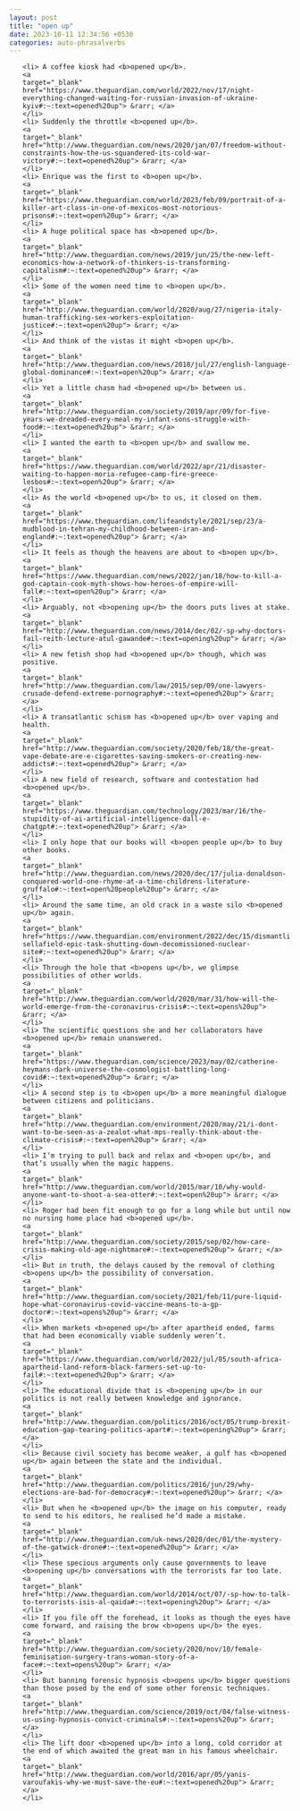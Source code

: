 ```yaml
---
layout: post
title: "open up"
date: 2023-10-11 12:34:56 +0530
categories: auto-phrasalverbs
---
```

<ol>

    <li> A coffee kiosk had <b>opened up</b>.
    <a 
    target="_blank" 
    href="https://www.theguardian.com/world/2022/nov/17/night-everything-changed-waiting-for-russian-invasion-of-ukraine-kyiv#:~:text=opened%20up"> &rarr; </a>
    </li>
    <li> Suddenly the throttle <b>opened up</b>.
    <a 
    target="_blank" 
    href="http://www.theguardian.com/news/2020/jan/07/freedom-without-constraints-how-the-us-squandered-its-cold-war-victory#:~:text=opened%20up"> &rarr; </a>
    </li>
    <li> Enrique was the first to <b>open up</b>.
    <a 
    target="_blank" 
    href="https://www.theguardian.com/world/2023/feb/09/portrait-of-a-killer-art-class-in-one-of-mexicos-most-notorious-prisons#:~:text=open%20up"> &rarr; </a>
    </li>
    <li> A huge political space has <b>opened up</b>.
    <a 
    target="_blank" 
    href="http://www.theguardian.com/news/2019/jun/25/the-new-left-economics-how-a-network-of-thinkers-is-transforming-capitalism#:~:text=opened%20up"> &rarr; </a>
    </li>
    <li> Some of the women need time to <b>open up</b>.
    <a 
    target="_blank" 
    href="http://www.theguardian.com/world/2020/aug/27/nigeria-italy-human-trafficking-sex-workers-exploitation-justice#:~:text=open%20up"> &rarr; </a>
    </li>
    <li> And think of the vistas it might <b>open up</b>.
    <a 
    target="_blank" 
    href="http://www.theguardian.com/news/2018/jul/27/english-language-global-dominance#:~:text=open%20up"> &rarr; </a>
    </li>
    <li> Yet a little chasm had <b>opened up</b> between us.
    <a 
    target="_blank" 
    href="http://www.theguardian.com/society/2019/apr/09/for-five-years-we-dreaded-every-meal-my-infant-sons-struggle-with-food#:~:text=opened%20up"> &rarr; </a>
    </li>
    <li> I wanted the earth to <b>open up</b> and swallow me.
    <a 
    target="_blank" 
    href="https://www.theguardian.com/world/2022/apr/21/disaster-waiting-to-happen-moria-refugee-camp-fire-greece-lesbos#:~:text=open%20up"> &rarr; </a>
    </li>
    <li> As the world <b>opened up</b> to us, it closed on them.
    <a 
    target="_blank" 
    href="https://www.theguardian.com/lifeandstyle/2021/sep/23/a-mudblood-in-tehran-my-childhood-between-iran-and-england#:~:text=opened%20up"> &rarr; </a>
    </li>
    <li> It feels as though the heavens are about to <b>open up</b>.
    <a 
    target="_blank" 
    href="https://www.theguardian.com/news/2022/jan/18/how-to-kill-a-god-captain-cook-myth-shows-how-heroes-of-empire-will-fall#:~:text=open%20up"> &rarr; </a>
    </li>
    <li> Arguably, not <b>opening up</b> the doors puts lives at stake.
    <a 
    target="_blank" 
    href="http://www.theguardian.com/news/2014/dec/02/-sp-why-doctors-fail-reith-lecture-atul-gawande#:~:text=opening%20up"> &rarr; </a>
    </li>
    <li> A new fetish shop had <b>opened up</b> though, which was positive.
    <a 
    target="_blank" 
    href="http://www.theguardian.com/law/2015/sep/09/one-lawyers-crusade-defend-extreme-pornography#:~:text=opened%20up"> &rarr; </a>
    </li>
    <li> A transatlantic schism has <b>opened up</b> over vaping and health.
    <a 
    target="_blank" 
    href="http://www.theguardian.com/society/2020/feb/18/the-great-vape-debate-are-e-cigarettes-saving-smokers-or-creating-new-addicts#:~:text=opened%20up"> &rarr; </a>
    </li>
    <li> A new field of research, software and contestation had <b>opened up</b>.
    <a 
    target="_blank" 
    href="https://www.theguardian.com/technology/2023/mar/16/the-stupidity-of-ai-artificial-intelligence-dall-e-chatgpt#:~:text=opened%20up"> &rarr; </a>
    </li>
    <li> I only hope that our books will <b>open people up</b> to buy other books.
    <a 
    target="_blank" 
    href="http://www.theguardian.com/news/2020/dec/17/julia-donaldson-conquered-world-one-rhyme-at-a-time-childrens-literature-gruffalo#:~:text=open%20people%20up"> &rarr; </a>
    </li>
    <li> Around the same time, an old crack in a waste silo <b>opened up</b> again.
    <a 
    target="_blank" 
    href="https://www.theguardian.com/environment/2022/dec/15/dismantling-sellafield-epic-task-shutting-down-decomissioned-nuclear-site#:~:text=opened%20up"> &rarr; </a>
    </li>
    <li> Through the hole that <b>opens up</b>, we glimpse possibilities of other worlds.
    <a 
    target="_blank" 
    href="http://www.theguardian.com/world/2020/mar/31/how-will-the-world-emerge-from-the-coronavirus-crisis#:~:text=opens%20up"> &rarr; </a>
    </li>
    <li> The scientific questions she and her collaborators have <b>opened up</b> remain unanswered.
    <a 
    target="_blank" 
    href="https://www.theguardian.com/science/2023/may/02/catherine-heymans-dark-universe-the-cosmologist-battling-long-covid#:~:text=opened%20up"> &rarr; </a>
    </li>
    <li> A second step is to <b>open up</b> a more meaningful dialogue between citizens and politicians.
    <a 
    target="_blank" 
    href="http://www.theguardian.com/environment/2020/may/21/i-dont-want-to-be-seen-as-a-zealot-what-mps-really-think-about-the-climate-crisis#:~:text=open%20up"> &rarr; </a>
    </li>
    <li> I’m trying to pull back and relax and <b>open up</b>, and that’s usually when the magic happens.
    <a 
    target="_blank" 
    href="http://www.theguardian.com/world/2015/mar/10/why-would-anyone-want-to-shoot-a-sea-otter#:~:text=open%20up"> &rarr; </a>
    </li>
    <li> Roger had been fit enough to go for a long while but until now no nursing home place had <b>opened up</b>.
    <a 
    target="_blank" 
    href="http://www.theguardian.com/society/2015/sep/02/how-care-crisis-making-old-age-nightmare#:~:text=opened%20up"> &rarr; </a>
    </li>
    <li> But in truth, the delays caused by the removal of clothing <b>opens up</b> the possibility of conversation.
    <a 
    target="_blank" 
    href="http://www.theguardian.com/society/2021/feb/11/pure-liquid-hope-what-coronavirus-covid-vaccine-means-to-a-gp-doctor#:~:text=opens%20up"> &rarr; </a>
    </li>
    <li> When markets <b>opened up</b> after apartheid ended, farms that had been economically viable suddenly weren’t.
    <a 
    target="_blank" 
    href="https://www.theguardian.com/world/2022/jul/05/south-africa-apartheid-land-reform-black-farmers-set-up-to-fail#:~:text=opened%20up"> &rarr; </a>
    </li>
    <li> The educational divide that is <b>opening up</b> in our politics is not really between knowledge and ignorance.
    <a 
    target="_blank" 
    href="http://www.theguardian.com/politics/2016/oct/05/trump-brexit-education-gap-tearing-politics-apart#:~:text=opening%20up"> &rarr; </a>
    </li>
    <li> Because civil society has become weaker, a gulf has <b>opened up</b> again between the state and the individual.
    <a 
    target="_blank" 
    href="http://www.theguardian.com/politics/2016/jun/29/why-elections-are-bad-for-democracy#:~:text=opened%20up"> &rarr; </a>
    </li>
    <li> But when he <b>opened up</b> the image on his computer, ready to send to his editors, he realised he’d made a mistake.
    <a 
    target="_blank" 
    href="http://www.theguardian.com/uk-news/2020/dec/01/the-mystery-of-the-gatwick-drone#:~:text=opened%20up"> &rarr; </a>
    </li>
    <li> These specious arguments only cause governments to leave <b>opening up</b> conversations with the terrorists far too late.
    <a 
    target="_blank" 
    href="http://www.theguardian.com/world/2014/oct/07/-sp-how-to-talk-to-terrorists-isis-al-qaida#:~:text=opening%20up"> &rarr; </a>
    </li>
    <li> If you file off the forehead, it looks as though the eyes have come forward, and raising the brow <b>opens up</b> the eyes.
    <a 
    target="_blank" 
    href="http://www.theguardian.com/society/2020/nov/10/female-feminisation-surgery-trans-woman-story-of-a-face#:~:text=opens%20up"> &rarr; </a>
    </li>
    <li> But banning forensic hypnosis <b>opens up</b> bigger questions than those posed by the end of some other forensic techniques.
    <a 
    target="_blank" 
    href="http://www.theguardian.com/science/2019/oct/04/false-witness-us-using-hypnosis-convict-criminals#:~:text=opens%20up"> &rarr; </a>
    </li>
    <li> The lift door <b>opened up</b> into a long, cold corridor at the end of which awaited the great man in his famous wheelchair.
    <a 
    target="_blank" 
    href="http://www.theguardian.com/world/2016/apr/05/yanis-varoufakis-why-we-must-save-the-eu#:~:text=opened%20up"> &rarr; </a>
    </li>